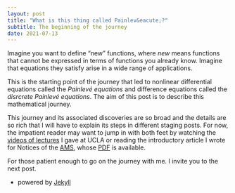 ```yaml
---
layout: post
title: "What is this thing called Painlev&eacute;?"
subtitle: The beginning of the journey
date: 2021-07-13
---
```


Imagine you want to define &ldquo;new&rdquo; functions, where <i>new</i> means functions that cannot be expressed in terms of functions you already know. Imagine that equations they satisfy arise in a wide range of applications. 

This is the starting point of the journey that led to nonlinear differential equations called the <i>Painlev&eacute; equations</i> and difference equations called the <i>disrcrete Painlev&eacute; equations</i>. The aim of this post is to describe this mathematical journey.

This journey and its associated discoveries are so broad and the details are so rich that I will have to explain its steps in different staging posts. For now, the impatient reader may want to jump in with both feet by watching the <a href="https://www.math.ucla.edu/dls/nalini-joshi">videos of lectures</a> I gave at UCLA or reading the introductory article I wrote for Notices of the <a href="ams.org">AMS</a>, whose <a href="http://www.ams.org/journals/notices/202006/rnoti-p797.pdf">PDF</a>  is available.

For those patient enough to go on the journey with me. I invite you to the next post. 

- powered by [Jekyll](http://jekyllrb.com) 
